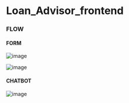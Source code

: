 # Loan_Advisor_frontend



### FLOW

#### FORM
![image](https://github.com/user-attachments/assets/fc79196b-c1f7-4b78-8415-917bf4225777)

![image](https://github.com/user-attachments/assets/fac81e30-9837-4bdd-b696-d897c4268e54)

#### CHATBOT
![image](https://github.com/user-attachments/assets/5520260b-96df-48db-b6be-8ebd9895f870)


